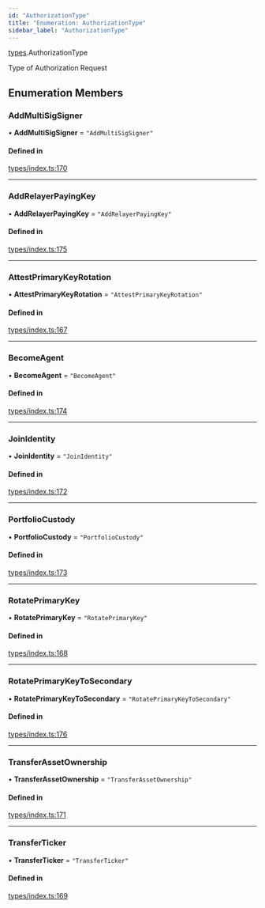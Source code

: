 ```yaml
---
id: "AuthorizationType"
title: "Enumeration: AuthorizationType"
sidebar_label: "AuthorizationType"
---
```


[types](../../../modules/Types/Types.md).AuthorizationType

Type of Authorization Request

## Enumeration Members

### AddMultiSigSigner

• **AddMultiSigSigner** = ``"AddMultiSigSigner"``

#### Defined in

[types/index.ts:170](https://github.com/PolymeshAssociation/polymesh-sdk/blob/15be87e8/src/types/index.ts#L170)

___

### AddRelayerPayingKey

• **AddRelayerPayingKey** = ``"AddRelayerPayingKey"``

#### Defined in

[types/index.ts:175](https://github.com/PolymeshAssociation/polymesh-sdk/blob/15be87e8/src/types/index.ts#L175)

___

### AttestPrimaryKeyRotation

• **AttestPrimaryKeyRotation** = ``"AttestPrimaryKeyRotation"``

#### Defined in

[types/index.ts:167](https://github.com/PolymeshAssociation/polymesh-sdk/blob/15be87e8/src/types/index.ts#L167)

___

### BecomeAgent

• **BecomeAgent** = ``"BecomeAgent"``

#### Defined in

[types/index.ts:174](https://github.com/PolymeshAssociation/polymesh-sdk/blob/15be87e8/src/types/index.ts#L174)

___

### JoinIdentity

• **JoinIdentity** = ``"JoinIdentity"``

#### Defined in

[types/index.ts:172](https://github.com/PolymeshAssociation/polymesh-sdk/blob/15be87e8/src/types/index.ts#L172)

___

### PortfolioCustody

• **PortfolioCustody** = ``"PortfolioCustody"``

#### Defined in

[types/index.ts:173](https://github.com/PolymeshAssociation/polymesh-sdk/blob/15be87e8/src/types/index.ts#L173)

___

### RotatePrimaryKey

• **RotatePrimaryKey** = ``"RotatePrimaryKey"``

#### Defined in

[types/index.ts:168](https://github.com/PolymeshAssociation/polymesh-sdk/blob/15be87e8/src/types/index.ts#L168)

___

### RotatePrimaryKeyToSecondary

• **RotatePrimaryKeyToSecondary** = ``"RotatePrimaryKeyToSecondary"``

#### Defined in

[types/index.ts:176](https://github.com/PolymeshAssociation/polymesh-sdk/blob/15be87e8/src/types/index.ts#L176)

___

### TransferAssetOwnership

• **TransferAssetOwnership** = ``"TransferAssetOwnership"``

#### Defined in

[types/index.ts:171](https://github.com/PolymeshAssociation/polymesh-sdk/blob/15be87e8/src/types/index.ts#L171)

___

### TransferTicker

• **TransferTicker** = ``"TransferTicker"``

#### Defined in

[types/index.ts:169](https://github.com/PolymeshAssociation/polymesh-sdk/blob/15be87e8/src/types/index.ts#L169)
